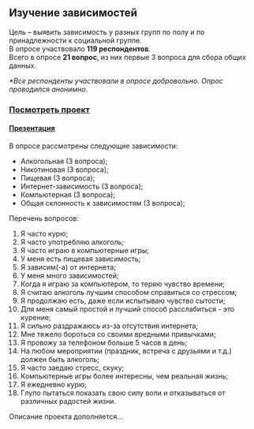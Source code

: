 <h2>
Изучение зависимостей
</h2>

Цель – выявить зависимость у разных групп по полу и по принадлежности к социальной группе. <br>
В опросе участвовало  <b>119 респондентов</b>.<br>
Всего в опросе <b>21 вопрос</b>, из них первые 3 вопроса для сбора общих данных.

<i>*Все респонденты участвовали в опросе добровольно. Опрос проводился анонимно.</i><br>

### [Посмотреть проект](https://nbviewer.org/github/Fedor-Kirillow/Other_projects/blob/ed1d01676cb53b7114f12b90fde998bee755baad/%D0%98%D0%B7%D1%83%D1%87%D0%B5%D0%BD%D0%B8%D0%B5%20%D0%B7%D0%B0%D0%B2%D0%B8%D1%81%D0%B8%D0%BC%D0%BE%D1%81%D1%82%D0%B5%D0%B9/%D0%97%D0%B0%D0%B2%D0%B8%D1%81%D0%B8%D0%BC%D0%BE%D1%81%D1%82%D0%B8_%D0%BF%D1%80%D0%BE%D0%B5%D0%BA%D1%82.ipynb)  <br>

#### [Презентация](https://github.com/Fedor-Kirillow/Other_projects/blob/main/%D0%98%D0%B7%D1%83%D1%87%D0%B5%D0%BD%D0%B8%D0%B5%20%D0%B7%D0%B0%D0%B2%D0%B8%D1%81%D0%B8%D0%BC%D0%BE%D1%81%D1%82%D0%B5%D0%B9/%D0%9F%D1%80%D0%B5%D0%B7%D0%B5%D0%BD%D1%82%D0%B0%D1%86%D0%B8%D1%8F.pdf)

В опросе рассмотрены следующие зависимости:
- Алкогольная (3 вопроса);
- Никотиновая (3 вопроса);
- Пищевая (3 вопроса);
- Интернет-зависимость (3 вопроса);
- Компьютерная (3 вопроса);
- Общая склонность к зависимостям (3 вопроса); 	


Перечень вопросов:
1. Я часто курю;
2. Я часто употребляю алкоголь;
3. Я часто играю в компьютерные игры;
4. У меня есть пищевая зависимость;
5. Я зависим(-а) от интернета;
6. У меня много зависимостей;
7. Когда я играю за компьютером, то теряю чувство времени;
8. Я считаю алкоголь лучшим способом справиться со стрессом;
9. Я продолжаю есть, даже если испытываю чувство сытости;
10. Для меня самый простой и лучший способ расслабиться - это курение;
11. Я сильно раздражаюсь из-за отсутствия интернета;
12. Мне тяжело бороться со своими вредными привычками;
13. Я провожу за телефоном больше 5 часов в день;
14. На любом мероприятии (праздник, встреча с друзьями и т.д.) должен быть алкоголь;
15. Я часто заедаю стресс, скуку;
16. Компьютерные игры более интересны, чем реальная жизнь;
17. Я ежедневно курю;
18. Глупо пытаться показать свою силу воли и отказываться от различных радостей жизни.


Описание проекта дополняется...
